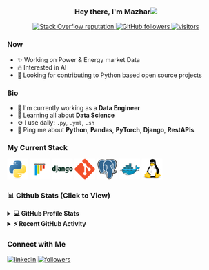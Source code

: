 <h3 align="center">Hey there, I'm Mazhar<img src="https://media.giphy.com/media/hvRJCLFzcasrR4ia7z/giphy.gif" width="28" /></h3>
<p align="center">
   <a href="https://stackoverflow.com/users/11755018/mazhar">
   <img alt="Stack Overflow reputation" src="https://img.shields.io/stackexchange/stackoverflow/r/11755018?color=orange&label=reputation&logo=stackoverflow"/>
   </a>
   <a href="https://github.com/mazhar004?tab=followers">
   <img alt="GitHub followers" src="https://img.shields.io/github/followers/mazhar004?color=green&logo=github"/>
   </a>
   <a href="https://github.com/mazhar004/">
   <img src="https://komarev.com/ghpvc/?username=mazhar004" alt="visitors" />
   </a>
</p>

### Now
- ✨ Working on Power & Energy market Data
- :fire: Interested in AI
- :calendar: Looking for contributing to Python based open source projects

### Bio
- 🏢 I'm currently working as a **Data Engineer**
- 🌱 Learning all about **Data Science**
- ⚙️ I use daily: `.py`, `.yml`, `.sh`
- 💬 Ping me about **Python**, **Pandas**, **PyTorch**, **Django**, **RestAPIs**

### My Current Stack
<img height="48" src="static/python-original.svg" alt="python"> <img height="48" src="static/pytest-original.svg" alt="pytest"/>
<img height="48" src="static/django-plain-wordmark.svg" alt="Django"/>
<img height="48" src="static/git-original.svg" alt="git"/>
<img height="48" src="static/postgresql-original.svg" alt="postgress"/>
<img height="48" src="static/docker-original.svg" alt="Docker"/>
<img height="48" src="static/linux-original.svg" alt="linux"/>

### 📊 Github Stats (Click to View)
<details>
   <summary><b>💻 GitHub Profile Stats</b></summary>
   <br />
   <p align="center"><a href="https://github.com/mazhar004"><img src="https://github-readme-streak-stats.herokuapp.com/?user=mazhar004&layout=compact&theme=react&hide_border=true&bg_color=0D1117" alt="Mazhar github stat" /></p>
   </a>
   <p align="center">
      <a href="https://github.com/mazhar004"><img alt="Mazhar's Github Stats" src="https://github-readme-stats.vercel.app/api?username=mazhar004&show_icons=true&count_private=true&layout=compact&theme=react&hide_border=true&bg_color=0D1117" height="192px" /></a>
      <a href="https://github.com/mazhar004"><img src="https://github-readme-stats.vercel.app/api/top-langs?username=mazhar004&show_icons=true&locale=en&layout=compact&theme=react&hide_border=true&bg_color=0D1117" alt="candida18" height="192px" /></a>
   </p>
</details>
<details>
   <summary><b>⚡ Recent GitHub Activity</b></summary>
   <br />
   <a href="https://github.com/mazhar004"><img alt="Mazhar's Activity Graph" src="https://activity-graph.herokuapp.com/graph?username=Mazhar004&custom_title=Mazhar's%20%20Contribution%20Graph&theme=react-dark" /></a>
</details>

### Connect with Me
<p align="left">
   <a href="https://www.linkedin.com/in/mazhar004"><img target="_blank" alt="linkedin" title="Find me on Linkedin" src="https://img.shields.io/badge/LinkedIn-0077B5?style=for-the-badge&logo=linkedin&logoColor=white" /></a>
   <a href="mailto:princemazhar.mp@gmail.com"><img target="_blank" alt="followers" title="Find me on Gmail" src="https://img.shields.io/badge/Gmail-D14836?style=for-the-badge&logo=gmail&logoColor=white" /></a>
</p>
